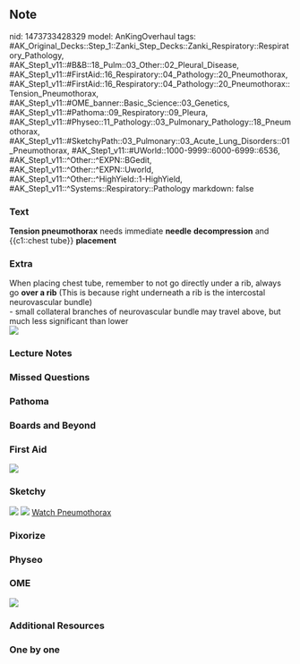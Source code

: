 ## Note
nid: 1473733428329
model: AnKingOverhaul
tags: #AK_Original_Decks::Step_1::Zanki_Step_Decks::Zanki_Respiratory::Respiratory_Pathology, #AK_Step1_v11::#B&B::18_Pulm::03_Other::02_Pleural_Disease, #AK_Step1_v11::#FirstAid::16_Respiratory::04_Pathology::20_Pneumothorax, #AK_Step1_v11::#FirstAid::16_Respiratory::04_Pathology::20_Pneumothorax::Tension_Pneumothorax, #AK_Step1_v11::#OME_banner::Basic_Science::03_Genetics, #AK_Step1_v11::#Pathoma::09_Respiratory::09_Pleura, #AK_Step1_v11::#Physeo::11_Pathology::03_Pulmonary_Pathology::18_Pneumothorax, #AK_Step1_v11::#SketchyPath::03_Pulmonary::03_Acute_Lung_Disorders::01_Pneumothorax, #AK_Step1_v11::#UWorld::1000-9999::6000-6999::6536, #AK_Step1_v11::^Other::^EXPN::BGedit, #AK_Step1_v11::^Other::^EXPN::Uworld, #AK_Step1_v11::^Other::^HighYield::1-HighYield, #AK_Step1_v11::^Systems::Respiratory::Pathology
markdown: false

### Text
<div>
  <b>Tension pneumothorax</b> needs immediate <b>needle</b>
  <b>decompression</b> and {{c1::chest tube}} <b>placement</b>
</div>

### Extra
<div>
  <div>
    When placing chest tube, remember to not go directly under a
    rib, always go <b>over a rib</b> (This is because right
    underneath a rib is the intercostal neurovascular bundle)
  </div>
</div>- small collateral branches of neurovascular bundle may
travel above, but much less significant than lower
<div><img src="paste-54567559495681.jpg"></div>

### Lecture Notes


### Missed Questions


### Pathoma


### Boards and Beyond


### First Aid
<img src="tmp_h7NV9.png">

### Sketchy
<img src="thoracentesis_1566160514431.jpg"> <img src=
"Screen%20Shot%202019-12-29%20at%2011.28.23%20AM.JPG"> <a href=
"https://dashboard.sketchy.com/study/medical/courses/medical-pathophysiology/units/medical-pathophysiology-pulmonary/videos/medical-pathophysiology-pulmonary-acute-lung-disorders-pneumothorax?utm_source=anki&utm_medium=partnership&utm_campaign=february_update&utm_content=medical">
Watch Pneumothorax</a>

### Pixorize


### Physeo


### OME
<div class="ome-widget">
  <a href=
  "https://onlinemeded.org/spa/pulmonary-hypertension?ref=anki"><img src="_OME_AnkiFlashcards_Topic_2.png"></a>
</div>

### Additional Resources


### One by one

